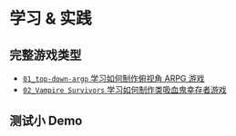 # 学习 & 实践

## 完整游戏类型

- [`01_top-down-argp` 学习如何制作俯视角 ARPG 游戏](./01_top-down-argp/README.md)
- [`02_Vampire Survivors` 学习如何制作类吸血鬼幸存者游戏](./02_Vampire%20Survivors/README.md)

## 测试小 Demo
